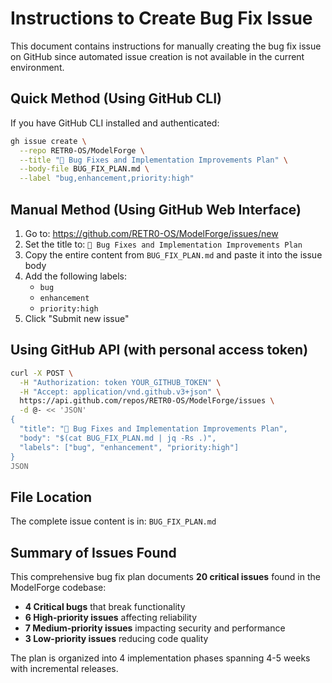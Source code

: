 # Instructions to Create Bug Fix Issue

This document contains instructions for manually creating the bug fix issue on GitHub since automated issue creation is not available in the current environment.

## Quick Method (Using GitHub CLI)

If you have GitHub CLI installed and authenticated:

```bash
gh issue create \
  --repo RETR0-OS/ModelForge \
  --title "🐛 Bug Fixes and Implementation Improvements Plan" \
  --body-file BUG_FIX_PLAN.md \
  --label "bug,enhancement,priority:high"
```

## Manual Method (Using GitHub Web Interface)

1. Go to: https://github.com/RETR0-OS/ModelForge/issues/new
2. Set the title to: `🐛 Bug Fixes and Implementation Improvements Plan`
3. Copy the entire content from `BUG_FIX_PLAN.md` and paste it into the issue body
4. Add the following labels:
   - `bug`
   - `enhancement`
   - `priority:high`
5. Click "Submit new issue"

## Using GitHub API (with personal access token)

```bash
curl -X POST \
  -H "Authorization: token YOUR_GITHUB_TOKEN" \
  -H "Accept: application/vnd.github.v3+json" \
  https://api.github.com/repos/RETR0-OS/ModelForge/issues \
  -d @- << 'JSON'
{
  "title": "🐛 Bug Fixes and Implementation Improvements Plan",
  "body": "$(cat BUG_FIX_PLAN.md | jq -Rs .)",
  "labels": ["bug", "enhancement", "priority:high"]
}
JSON
```

## File Location

The complete issue content is in: `BUG_FIX_PLAN.md`

## Summary of Issues Found

This comprehensive bug fix plan documents **20 critical issues** found in the ModelForge codebase:

- **4 Critical bugs** that break functionality
- **6 High-priority issues** affecting reliability
- **7 Medium-priority issues** impacting security and performance  
- **3 Low-priority issues** reducing code quality

The plan is organized into 4 implementation phases spanning 4-5 weeks with incremental releases.
